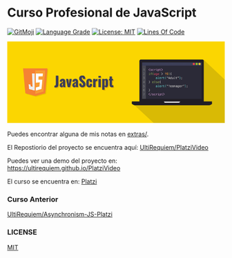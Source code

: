 # Curso Profesional de JavaScript

[![GitMoji](https://img.shields.io/badge/gitmoji-%20😜-FFDD67.svg)](https://gitmoji.dev)
[![Language Grade](https://img.shields.io/lgtm/grade/javascript/g/UltiRequiem/Professional-JavaScript-Platzi.svg?logo=lgtm&logoWidth=18)](https://lgtm.com/projects/g/UltiRequiem/Professional-JavaScript-Platzi/context:javascript)
[![License: MIT](https://img.shields.io/badge/License-MIT-blue.svg)](https://opensource.org/licenses/MIT)
[![Lines Of Code](https://img.shields.io/tokei/lines/github.com/UltiRequiem/Professional-JavaScript-Platzi?color=blue&label=Total%20Lines)](https://github.com/UltiRequiem/Professional-JavaScript-Platzi)

![Image](./extras/img/wall.png)

Puedes encontrar alguna de mis notas en [extras/](./extras).

El Repostiorio del proyecto se encuentra aquí: [UltiRequiem/PlatziVideo](https://github.com/UltiRequiem/PlatziVideo)

Puedes ver una demo del proyecto en: https://ultirequiem.github.io/PlatziVideo

El curso se encuentra en: [Platzi](https://platzi.com/profesionaljs)

### Curso Anterior

[UltiRequiem/Asynchronism-JS-Platzi](https://github.com/UltiRequiem/Asynchronism-JS-Platzi)

### LICENSE

[MIT](./LICENSE)
